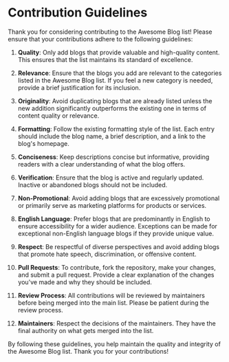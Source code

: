 # Contribution Guidelines

Thank you for considering contributing to the Awesome Blog list! Please ensure that your contributions adhere to the following guidelines:

1. **Quality**: Only add blogs that provide valuable and high-quality content. This ensures that the list maintains its standard of excellence.

2. **Relevance**: Ensure that the blogs you add are relevant to the categories listed in the Awesome Blog list. If you feel a new category is needed, provide a brief justification for its inclusion.

3. **Originality**: Avoid duplicating blogs that are already listed unless the new addition significantly outperforms the existing one in terms of content quality or relevance.

4. **Formatting**: Follow the existing formatting style of the list. Each entry should include the blog name, a brief description, and a link to the blog's homepage.

5. **Conciseness**: Keep descriptions concise but informative, providing readers with a clear understanding of what the blog offers.

6. **Verification**: Ensure that the blog is active and regularly updated. Inactive or abandoned blogs should not be included.

7. **Non-Promotional**: Avoid adding blogs that are excessively promotional or primarily serve as marketing platforms for products or services.

8. **English Language**: Prefer blogs that are predominantly in English to ensure accessibility for a wider audience. Exceptions can be made for exceptional non-English language blogs if they provide unique value.

9. **Respect**: Be respectful of diverse perspectives and avoid adding blogs that promote hate speech, discrimination, or offensive content.

10. **Pull Requests**: To contribute, fork the repository, make your changes, and submit a pull request. Provide a clear explanation of the changes you've made and why they should be included.

11. **Review Process**: All contributions will be reviewed by maintainers before being merged into the main list. Please be patient during the review process.

12. **Maintainers**: Respect the decisions of the maintainers. They have the final authority on what gets merged into the list.

By following these guidelines, you help maintain the quality and integrity of the Awesome Blog list. Thank you for your contributions!
